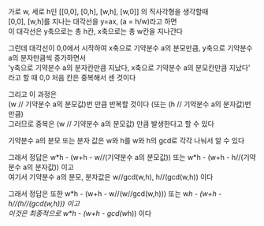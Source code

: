 가로 w, 세로 h인 [[0,0], [0,h], [w,h], [w,0]] 의 직사각형을 생각할때  
[0,0], [w,h]를 지나는 대각선을 y=ax, (a = h/w)라고 하면  
이 대각선은 y축으로는 총 h칸, x축으로는 총 w칸을 지나간다  

그런데 대각선이 0,0에서 시작하여 x축으로 기약분수 a의 분모만큼, y축으로 기약분수 a의 분자만큼씩 증가하면서  
'y축으로 기약분수 a의 분자칸만큼 지났다, x축으로 기약분수 a의 분모칸만큼 지났다' 라고 할 때 0,0 처음 칸은 중복해서 센 것이다  

그리고 이 과정은  
(w // 기약분수 a의 분모값)번 만큼 반복할 것이다 (또는 (h // 기약분수 a의 분자값)번만큼)  
그러므로 중복은 (w // 기약분수 a의 분모값) 만큼 발생한다고 할 수 있다  

기약분수 a의 분모 또는 분자 값은 w와 h를 w와 h의 gcd로 각각 나눠서 알 수 있다   

그래서 정답은 w\*h - (w+h - w//(기약분수 a의 분모값)) 또는 w*h - (w+h - h//(기약분수 a의 분자값)) 이고  
여기서 기약분수 a의 분모, 분자값은 w//gcd(w,h), h//(gcd(w,h)) 이다    

그래서 정답은 또한 w\*h - (w+h - w//(w//gcd(w,h))) 또는 w*h - (w+h - h//(h//(gcd(w,h))) 이고  
이것은 최종적으로 w\*h - (w+h - gcd(w*h)) 이다  
